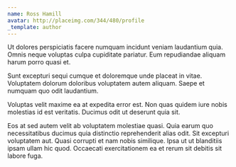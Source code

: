 ```yaml
---
name: Ross Hamill
avatar: http://placeimg.com/344/480/profile
_template: author
---
```

Ut dolores perspiciatis facere numquam incidunt veniam laudantium quia. Omnis neque voluptas culpa cupiditate pariatur. Eum repudiandae aliquam harum porro quasi et.
  
Sunt excepturi sequi cumque et doloremque unde placeat in vitae. Voluptatem dolorum doloribus voluptatem autem aliquam. Saepe et numquam quo odit laudantium.
  
Voluptas velit maxime ea at expedita error est. Non quas quidem iure nobis molestias id est veritatis. Ducimus odit ut deserunt quia sit.
  
Eos at sed autem velit ab voluptatem molestiae quasi. Quia earum quo necessitatibus ducimus quia distinctio reprehenderit alias odit. Sit excepturi voluptatem aut. Quasi corrupti et nam nobis similique. Ipsa ut ut blanditiis ipsam ullam hic quod. Occaecati exercitationem ea et rerum sit debitis sit labore fuga.
